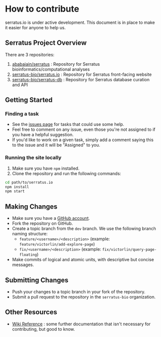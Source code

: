 # How to contribute

serratus.io is under active development. This document is in place to make it easier for anyone to help us.

## Serratus Project Overview

There are 3 repositories:

1. [ababaiain/serratus](https://github.com/ababaiain/serratus) : Repository for Serratus bioinformatics/computational analyses
2. [serratus-bio/serratus.io](https://github.com/serratus-bio/serratus.io) : Repository for Serratus front-facing website
3. [serratus-bio/serratus-db](https://github.com/serratus-bio/serratus-db) : Repository for Serratus database curation and API

## Getting Started

### Finding a task

- See the [issues page](https://github.com/serratus-bio/serratus.io/issues) for tasks that could use some help.
- Feel free to comment on any issue, even those you're not assigned to if you have a helpful suggestion.
- If you'd like to work on a given task, simply add a comment saying this to the issue and it will be "Assigned" to you.

### Running the site locally

1. Make sure you have `npm` installed.
2. Clone the repository and run the following commands:

```sh
cd path/to/serratus.io
npm install
npm start
```

## Making Changes

- Make sure you have a [GitHub account](https://github.com/join).
- Fork the repository on GitHub.
- Create a topic branch from the `dev` branch. We use the following branch naming structure:
    - `feature/<username>/<description>` (example: `feature/victorlin/add-explore-page`)
    - `fix/<username>/<description>` (example: `fix/victorlin/query-page-floating`)
- Make commits of logical and atomic units, with descriptive but concise messages.

## Submitting Changes

- Push your changes to a topic branch in your fork of the repository.
- Submit a pull request to the repository in the `serratus-bio` organization.

## Other Resources

- [Wiki Reference](https://github.com/serratus-bio/serratus.io/wiki) : some further documentation that isn't necessary for contributing, but good to know.
